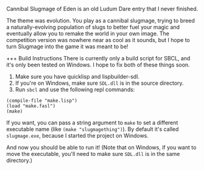 Cannibal Slugmage of Eden is an old Ludum Dare entry that I never finished.

The theme was evolution. You play as a cannibal slugmage, trying to breed a naturally-evolving population of slugs to better fuel your magic and eventually allow you to remake the world in your own image. The competition version was nowhere near as cool as it sounds, but I hope to turn Slugmage into the game it was meant to be!


+++ Build Instructions
There is currently only a build script for SBCL, and it's only been tested on Windows. I hope to fix both of these things soon.
1. Make sure you have quicklisp and lispbuilder-sdl.
2. If you're on Windows, make sure `SDL.dll` is in the source directory.
3. Run `sbcl` and use the following repl commands:

```
(compile-file "make.lisp")
(load "make.fasl")
(make)
```
   If you want, you can pass a string argument to `make` to set a different 
   executable name (like `(make "slugmagething")`). By default it's called
   `slugmage.exe`, because I started the project on Windows.

And now you should be able to run it! (Note that on Windows, if you want to move the executable, you'll need to make sure `SDL.dll` is in the same directory.)